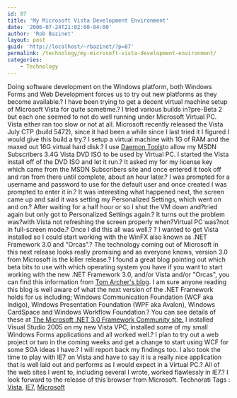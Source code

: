 ```yaml
---
id: 87
title: 'My Microsoft Vista Development Environment'
date: '2006-07-24T21:02:00-04:00'
author: 'Rob Bazinet'
layout: post
guid: 'http://localhost/~rbazinet/?p=87'
permalink: /technology/my-microsoft-vista-development-environment/
categories:
    - Technology
---
```


Doing software development on the Windows platform, both Windows Forms and Web Development forces us to try out new platforms as they become available.? I have been trying to get a decent virtual machine setup of Microsoft Vista for quite sometime.? I tried various builds in?pre-Beta 2 but each one seemed to not do well running under Microsoft Virtual PC. Vista either ran too slow or not at all. Microsoft recently released the Vista July CTP (build 5472), since it had been a while since I last tried it I figured I would give this build a try.? I setup a virtual machine with 1G of RAM and the maxed out 16G virtual hard disk.? I use [Daemon Tools](http://www.daemon-tools.cc/dtcc/announcements.php)to allow my MSDN Subscribers 3.4G Vista DVD ISO to be used by Virtual PC. I started the Vista install off of the DVD ISO and let it run.? It asked my for my license key which came from the MSDN Subscribers site and once entered it took off and ran from there until complete, about an hour later.? I was prompted for a username and password to use for the default user and once created I was prompted to enter it in.? It was interesting what happened next, the screen came up and said it was setting my Personalized Settings, which went on and on.? After waiting for a half hour or so I shut the VM down and?tried again but only got to Personalized Settings again.? It turns out the problem was?with Vista not refreshing the screen properly when?Virtual PC was?not in full-screen mode.? Once I did this all was well.? ? I wanted to get Vista installed so I could start working with the WinFX also known as .NET Framework 3.0 and "Orcas".? The technology coming out of Microsoft in this next release looks really promising and as everyone knows, version 3.0 from Microsoft is the killer release.? I found a great blog pointing out which beta bits to use with which operating system you have if you want to start working with the new .NET Framework 3.0, and/or Vista and/or "Orcas", you can find this information from [Tom Archer's blog](http://blogs.msdn.com/tomarcher/archive/2006/07/17/668572.aspx). I am sure anyone reading this blog is well aware of what the next version of the .NET Framework holds for us including; Windows Communication Foundation (WCF aka Indigo), Windows Presentation Foundation (WPF aka Avalon), Windows CardSpace and Windows Workflow Foundation.? You can see details of these at [The Microsoft .NET 3.0 Framework Community site.](http://www.netfx3.com/default.aspx) I installed Visual Studio 2005 on my new Vista VPC, installed some of my small Windows Forms applications and all worked well.? I plan to try out a web project or two in the coming weeks and get a change to start using WCF for some SOA ideas I have.? I will report back my findings too. I also took the time to play with IE7 on Vista and have to say it is a really nice application that is well laid out and performs as I would expect in a Virtual PC.? All of the web sites I went to, including several I wrote, worked flawlessly in IE7.? I look forward to the release of this browser from Microsoft. Technorati Tags : [Vista](http://technorati.com/tag/Vista), [IE7](http://technorati.com/tag/IE7), [Microsoft](http://technorati.com/tag/Microsoft)